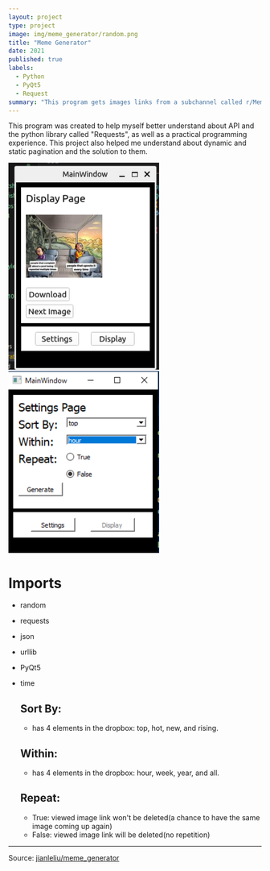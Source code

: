 ```yaml
---
layout: project
type: project
image: img/meme_generator/random.png
title: "Meme Generator"
date: 2021
published: true
labels:
  - Python
  - PyQt5
  - Request
summary: "This program gets images links from a subchannel called r/Meme in a social media site called Reddit then display them in the display page. "
---
```


This program was created to help myself better understand about API and the python library called "Requests", as well as a practical programming experience. This project also helped me understand about dynamic and static pagination and the solution to them.  


<div class="text-center flex p-4">
  <img width="300px" src="../img/meme_generator/display_page.png" >
  <img width="300px" src="../img/meme_generator/setting_page.png" >
</div>

# Imports
* random
* requests
* json
* urllib
* PyQt5
* time

  ## Sort By:
  * has 4 elements in the dropbox: top, hot, new, and rising.

  ## Within:
  * has 4 elements in the dropbox: hour, week, year, and all.

  ## Repeat:
  * True: viewed image link won't be deleted(a chance to have the same image coming up again)
  * False: viewed image link will be deleted(no repetition)

<hr>

Source: <a href="https://github.com/jianleliu/MemeGenerator/tree/main"><i class="large-github icon "></i>jianleliu/meme_generator</a>
